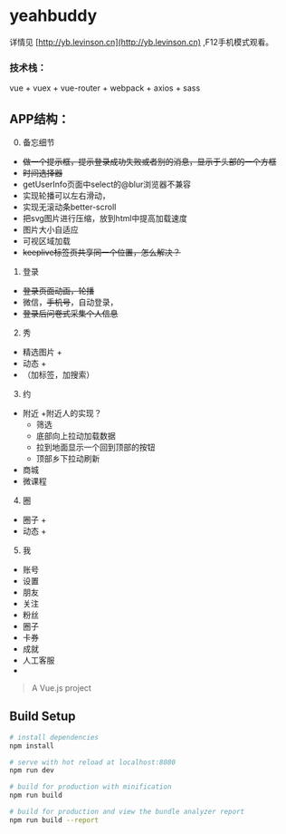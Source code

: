 # yeahbuddy
详情见 [http://yb.levinson.cn](http://yb.levinson.cn) ,F12手机模式观看。
### 技术栈： 
vue + vuex + vue-router + webpack + axios + sass

## APP结构： 
0. 备忘细节
+ ~~做一个提示框，提示登录成功失败或者别的消息，显示于头部的一个方框~~
+ ~~时间选择器~~
+ getUserInfo页面中select的@blur浏览器不兼容
+ 实现轮播可以左右滑动，
+ 实现无滚动条better-scroll
+ 把svg图片进行压缩，放到html中提高加载速度
+ 图片大小自适应
+ 可视区域加载
+ ~~keeplive标签页共享同一个位置，怎么解决？~~
1. 登录
+ ~~登录页面动画，轮播~~
+ 微信，~~手机号~~，自动登录，
+ ~~登录后问卷式采集个人信息~~ 
2. 秀
+ 精选图片
	+ 
+ 动态
	+ 
+ （加标签，加搜索）
3. 约
+ 附近
	+附近人的实现？
	+ 筛选
	+ 底部向上拉动加载数据
	+ 拉到地面显示一个回到顶部的按钮
	+ 顶部乡下拉动刷新
+ 商城
+ 微课程
4. 圈
+ 圈子
	+ 
+ 动态
	+ 
5. 我
+ 账号
+ 设置
+ 朋友
+ 关注
+ 粉丝
+ 圈子
+ 卡券
+ 成就
+ 人工客服
+ 
> A Vue.js project

## Build Setup

``` bash
# install dependencies
npm install

# serve with hot reload at localhost:8080
npm run dev

# build for production with minification
npm run build

# build for production and view the bundle analyzer report
npm run build --report

